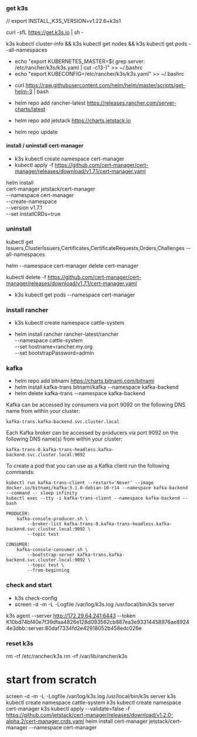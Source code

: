 
### get k3s


// export INSTALL_K3S_VERSION=v1.22.6+k3s1

curl -sfL https://get.k3s.io |  sh -

<!-- - wget https://github.com/k3s-io/k3s/releases/download/v1.23.3%2Bk3s1/k3s
- screen -d -m -L -Logfile /var/log/k3s.log /usr/local/bin/k3s server -->

k3s kubectl cluster-info && k3s kubectl get nodes && k3s kubectl get pods --all-namespaces

- echo "export KUBERNETES_MASTER=$( grep server: /etc/rancher/k3s/k3s.yaml | cut -c13-)" >> ~/.bashrc
- echo "export KUBECONFIG=/etc/rancher/k3s/k3s.yaml" >> ~/.bashrc
<!-- tail -F /var/log/k3s.log -->

- curl https://raw.githubusercontent.com/helm/helm/master/scripts/get-helm-3 | bash

- helm repo add rancher-latest https://releases.rancher.com/server-charts/latest
- helm repo add jetstack https://charts.jetstack.io
- helm repo update



#### install / uninstall cert-manager
- k3s kubectl create namespace cert-manager
- kubectl apply -f https://github.com/cert-manager/cert-manager/releases/download/v1.7.1/cert-manager.yaml

<!-- - helm install \
  cert-manager jetstack/cert-manager \
  --namespace cert-manager \
  --version v1.7.1  -->

helm install \
  cert-manager jetstack/cert-manager \
  --namespace cert-manager \
  --create-namespace \
  --version v1.7.1 \
  --set installCRDs=true

### uninstall
kubectl get Issuers,ClusterIssuers,Certificates,CertificateRequests,Orders,Challenges --all-namespaces

helm --namespace cert-manager delete cert-manager

kubectl delete -f https://github.com/cert-manager/cert-manager/releases/download/v1.7.1/cert-manager.yaml

<!-- - helm install \
  cert-manager jetstack/cert-manager \
  --namespace cert-manager -->

- k3s kubectl get pods --namespace cert-manager

### install rancher

- k3s kubectl create namespace cattle-system

- helm install rancher rancher-latest/rancher \
  --namespace cattle-system \
  --set hostname=rancher.my.org \
  --set bootstrapPassword=admin

### kafka
- helm repo add bitnami https://charts.bitnami.com/bitnami
- helm install kafka-trans bitnami/kafka --namespace kafka-backend
- helm delete kafka-trans --namespace kafka-backend

Kafka can be accessed by consumers via port 9092 on the following DNS name from within your cluster:

    kafka-trans.kafka-backend.svc.cluster.local

Each Kafka broker can be accessed by producers via port 9092 on the following DNS name(s) from within your cluster:

    kafka-trans-0.kafka-trans-headless.kafka-backend.svc.cluster.local:9092

To create a pod that you can use as a Kafka client run the following commands:

    kubectl run kafka-trans-client --restart='Never' --image docker.io/bitnami/kafka:3.1.0-debian-10-r14 --namespace kafka-backend --command -- sleep infinity
    kubectl exec --tty -i kafka-trans-client --namespace kafka-backend -- bash

    PRODUCER:
        kafka-console-producer.sh \
            --broker-list kafka-trans-0.kafka-trans-headless.kafka-backend.svc.cluster.local:9092 \
            --topic test

    CONSUMER:
        kafka-console-consumer.sh \
            --bootstrap-server kafka-trans.kafka-backend.svc.cluster.local:9092 \
            --topic test \
            --from-beginning


### check and start
- k3s check-config
- screen -d -m -L -Logfile /var/log/k3s.log /usr/local/bin/k3s server


k3s agent --server http://172.29.64.241:6443 --token K10bd74bf40e7f39dfaa4826e128d093562cb887ea3e93314458976ae89244e3dbb::server:80daf7334fd2e42918052b458edc026e


### reset k3s
rm -rf /etc/rancher/k3s
rm -rf /var/lib/rancher/k3s

# start from scratch
screen -d -m -L -Logfile /var/log/k3s.log /usr/local/bin/k3s server
k3s kubectl create namespace cattle-system
k3s kubectl create namespace cert-manager
k3s kubectl apply --validate=false -f https://github.com/jetstack/cert-manager/releases/download/v1.2.0-alpha.2/cert-manager.crds.yaml
helm install cert-manager jetstack/cert-manager --namespace cert-manager